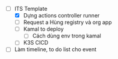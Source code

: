 - [ ] ITS Template
	- [x] Dựng actions controller runner
	- [ ] Request a Hùng registry và org app
	- [ ] Kamal to deploy 
		- [ ] Cách dùng env trong kamal
	- [ ] K3S CICD
- [ ] Làm timeline, to do list cho event 